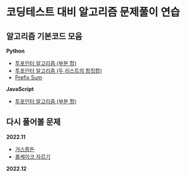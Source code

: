 # 코딩테스트 대비 알고리즘 문제풀이 연습

## 알고리즘 기본코드 모음
**Python**
- [투포인터 알고리즘 (부분 합)](https://github.com/shinwonse/coding-test/blob/main/%EC%95%8C%EA%B3%A0%EB%A6%AC%EC%A6%98-%EA%B8%B0%EB%B3%B8%EC%BD%94%EB%93%9C/TwoPointer.py)
- [투포인터 알고리즘 (두 리스트의 합집합)](https://github.com/shinwonse/coding-test/blob/main/%EC%95%8C%EA%B3%A0%EB%A6%AC%EC%A6%98-%EA%B8%B0%EB%B3%B8%EC%BD%94%EB%93%9C/TwoPointerMergeList.py)
- [Prefix Sum](https://github.com/shinwonse/coding-test/blob/main/%EC%95%8C%EA%B3%A0%EB%A6%AC%EC%A6%98-%EA%B8%B0%EB%B3%B8%EC%BD%94%EB%93%9C/PrefixSum.py)

**JavaScript**
- [투포인터 알고리즘 (부분 합)](https://github.com/shinwonse/coding-test/blob/main/%EC%95%8C%EA%B3%A0%EB%A6%AC%EC%A6%98-%EA%B8%B0%EB%B3%B8%EC%BD%94%EB%93%9C/TwoPointer.js)

## 다시 풀어볼 문제
**2022.11**
- [거스름돈](https://www.acmicpc.net/problem/14916)
- [롤케이크 자르기](https://school.programmers.co.kr/learn/courses/30/lessons/132265)

**2022.12**
